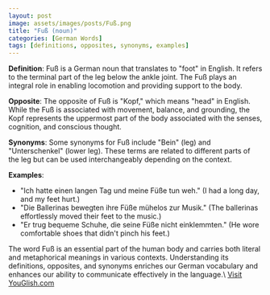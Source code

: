 ```yaml
---
layout: post
image: assets/images/posts/Fuß.png
title: "Fuß (noun)"
categories: [German Words]
tags: [definitions, opposites, synonyms, examples]
---
```


**Definition**:
Fuß is a German noun that translates to "foot" in English. It refers to the terminal part of the leg below the ankle joint. The Fuß plays an integral role in enabling locomotion and providing support to the body.

**Opposite**:
The opposite of Fuß is "Kopf," which means "head" in English. While the Fuß is associated with movement, balance, and grounding, the Kopf represents the uppermost part of the body associated with the senses, cognition, and conscious thought.

**Synonyms**:
Some synonyms for Fuß include "Bein" (leg) and "Unterschenkel" (lower leg). These terms are related to different parts of the leg but can be used interchangeably depending on the context.

**Examples**:
- "Ich hatte einen langen Tag und meine Füße tun weh." (I had a long day, and my feet hurt.)
- "Die Ballerinas bewegten ihre Füße mühelos zur Musik." (The ballerinas effortlessly moved their feet to the music.)
- "Er trug bequeme Schuhe, die seine Füße nicht einklemmten." (He wore comfortable shoes that didn't pinch his feet.)

The word Fuß is an essential part of the human body and carries both literal and metaphorical meanings in various contexts. Understanding its definitions, opposites, and synonyms enriches our German vocabulary and enhances our ability to communicate effectively in the language.\ <a id="yg-widget-0" class="youglish-widget" data-query="Fuß" data-lang="german" data-components="8412" data-auto-start="0" data-bkg-color="theme_light" data-title="How%20to%20pronounce%20Fuß%20in%20German"  rel="nofollow" href="https://youglish.com">Visit YouGlish.com</a><script async src="https://youglish.com/public/emb/widget.js" charset="utf-8"></script>